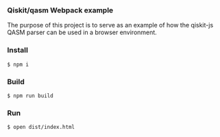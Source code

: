 ### Qiskit/qasm Webpack example
The purpose of this project is to serve as an example of how the qiskit-js QASM
parser can be used in a browser environment.

### Install
```console
$ npm i
```
### Build
```
$ npm run build
```

### Run
```console
$ open dist/index.html
```
